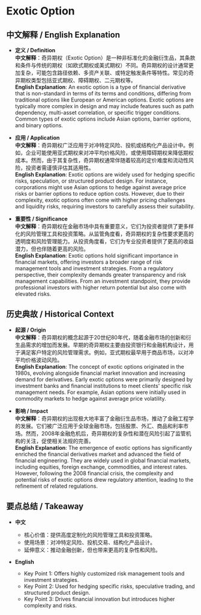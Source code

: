 # Exotic Option

## 中文解释 / English Explanation

* **定义 / Definition**  
  **中文解释**：奇异期权（Exotic Option）是一种非标准化的金融衍生品，其条款和条件与传统的期权（如欧式期权或美式期权）不同。奇异期权的设计通常更加复杂，可能包含路径依赖、多资产关联、或特定触发条件等特性。常见的奇异期权类型包括亚式期权、障碍期权、二元期权等。  
  **English Explanation**: An exotic option is a type of financial derivative that is non-standard in terms of its terms and conditions, differing from traditional options like European or American options. Exotic options are typically more complex in design and may include features such as path dependency, multi-asset correlation, or specific trigger conditions. Common types of exotic options include Asian options, barrier options, and binary options.

* **应用 / Application**  
  **中文解释**：奇异期权广泛应用于对冲特定风险、投机或结构化产品设计中。例如，企业可能使用亚式期权来对冲平均价格风险，或使用障碍期权来降低期权成本。然而，由于其复杂性，奇异期权通常伴随着较高的定价难度和流动性风险，投资者需谨慎评估其适用性。  
  **English Explanation**: Exotic options are widely used for hedging specific risks, speculation, or structured product design. For instance, corporations might use Asian options to hedge against average price risks or barrier options to reduce option costs. However, due to their complexity, exotic options often come with higher pricing challenges and liquidity risks, requiring investors to carefully assess their suitability.

* **重要性 / Significance**  
  **中文解释**：奇异期权在金融市场中具有重要意义，它们为投资者提供了更多样化的风险管理工具和投资策略。从监管角度看，奇异期权的复杂性要求更高的透明度和风险管理能力。从投资角度看，它们为专业投资者提供了更高的收益潜力，但也伴随着更高的风险。  
  **English Explanation**: Exotic options hold significant importance in financial markets, offering investors a broader range of risk management tools and investment strategies. From a regulatory perspective, their complexity demands greater transparency and risk management capabilities. From an investment standpoint, they provide professional investors with higher return potential but also come with elevated risks.

## 历史典故 / Historical Context

* **起源 / Origin**  
  **中文解释**：奇异期权的概念起源于20世纪80年代，随着金融市场的创新和衍生品需求的增加而发展。早期的奇异期权主要由投资银行和金融机构设计，用于满足客户特定的风险管理需求。例如，亚式期权最早用于商品市场，以对冲平均价格波动风险。  
  **English Explanation**: The concept of exotic options originated in the 1980s, evolving alongside financial market innovation and increasing demand for derivatives. Early exotic options were primarily designed by investment banks and financial institutions to meet clients' specific risk management needs. For example, Asian options were initially used in commodity markets to hedge against average price volatility.

* **影响 / Impact**  
  **中文解释**：奇异期权的出现极大地丰富了金融衍生品市场，推动了金融工程学的发展。它们被广泛应用于全球金融市场，包括股票、外汇、商品和利率市场。然而，2008年金融危机后，奇异期权的复杂性和潜在风险引起了监管机构的关注，促使相关法规的完善。  
  **English Explanation**: The emergence of exotic options has significantly enriched the financial derivatives market and advanced the field of financial engineering. They are widely used in global financial markets, including equities, foreign exchange, commodities, and interest rates. However, following the 2008 financial crisis, the complexity and potential risks of exotic options drew regulatory attention, leading to the refinement of related regulations.

## 要点总结 / Takeaway

* **中文**  
  - 核心价值：提供高度定制化的风险管理工具和投资策略。  
  - 使用场景：对冲特定风险、投机交易、结构化产品设计。  
  - 延伸意义：推动金融创新，但也带来更高的复杂性和风险。  

* **English**  
  - Key Point 1: Offers highly customized risk management tools and investment strategies.  
  - Key Point 2: Used for hedging specific risks, speculative trading, and structured product design.  
  - Key Point 3: Drives financial innovation but introduces higher complexity and risks.